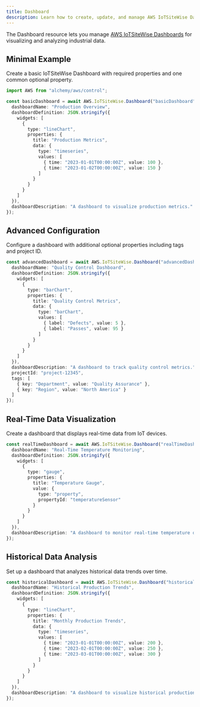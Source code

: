 ```yaml
---
title: Dashboard
description: Learn how to create, update, and manage AWS IoTSiteWise Dashboards using Alchemy Cloud Control.
---
```



The Dashboard resource lets you manage [AWS IoTSiteWise Dashboards](https://docs.aws.amazon.com/iotsitewise/latest/userguide/) for visualizing and analyzing industrial data.

## Minimal Example

Create a basic IoTSiteWise Dashboard with required properties and one common optional property.

```ts
import AWS from "alchemy/aws/control";

const basicDashboard = await AWS.IoTSiteWise.Dashboard("basicDashboard", {
  dashboardName: "Production Overview",
  dashboardDefinition: JSON.stringify({
    widgets: [
      {
        type: "lineChart",
        properties: {
          title: "Production Metrics",
          data: {
            type: "timeseries",
            values: [
              { time: "2023-01-01T00:00:00Z", value: 100 },
              { time: "2023-01-02T00:00:00Z", value: 150 }
            ]
          }
        }
      }
    ]
  }),
  dashboardDescription: "A dashboard to visualize production metrics."
});
```

## Advanced Configuration

Configure a dashboard with additional optional properties including tags and project ID.

```ts
const advancedDashboard = await AWS.IoTSiteWise.Dashboard("advancedDashboard", {
  dashboardName: "Quality Control Dashboard",
  dashboardDefinition: JSON.stringify({
    widgets: [
      {
        type: "barChart",
        properties: {
          title: "Quality Control Metrics",
          data: {
            type: "barChart",
            values: [
              { label: "Defects", value: 5 },
              { label: "Passes", value: 95 }
            ]
          }
        }
      }
    ]
  }),
  dashboardDescription: "A dashboard to track quality control metrics.",
  projectId: "project-12345",
  tags: [
    { key: "Department", value: "Quality Assurance" },
    { key: "Region", value: "North America" }
  ]
});
```

## Real-Time Data Visualization

Create a dashboard that displays real-time data from IoT devices.

```ts
const realTimeDashboard = await AWS.IoTSiteWise.Dashboard("realTimeDashboard", {
  dashboardName: "Real-Time Temperature Monitoring",
  dashboardDefinition: JSON.stringify({
    widgets: [
      {
        type: "gauge",
        properties: {
          title: "Temperature Gauge",
          value: {
            type: "property",
            propertyId: "temperatureSensor"
          }
        }
      }
    ]
  }),
  dashboardDescription: "A dashboard to monitor real-time temperature data."
});
```

## Historical Data Analysis

Set up a dashboard that analyzes historical data trends over time.

```ts
const historicalDashboard = await AWS.IoTSiteWise.Dashboard("historicalDashboard", {
  dashboardName: "Historical Production Trends",
  dashboardDefinition: JSON.stringify({
    widgets: [
      {
        type: "lineChart",
        properties: {
          title: "Monthly Production Trends",
          data: {
            type: "timeseries",
            values: [
              { time: "2023-01-01T00:00:00Z", value: 200 },
              { time: "2023-02-01T00:00:00Z", value: 250 },
              { time: "2023-03-01T00:00:00Z", value: 300 }
            ]
          }
        }
      }
    ]
  }),
  dashboardDescription: "A dashboard to visualize historical production trends."
});
```
